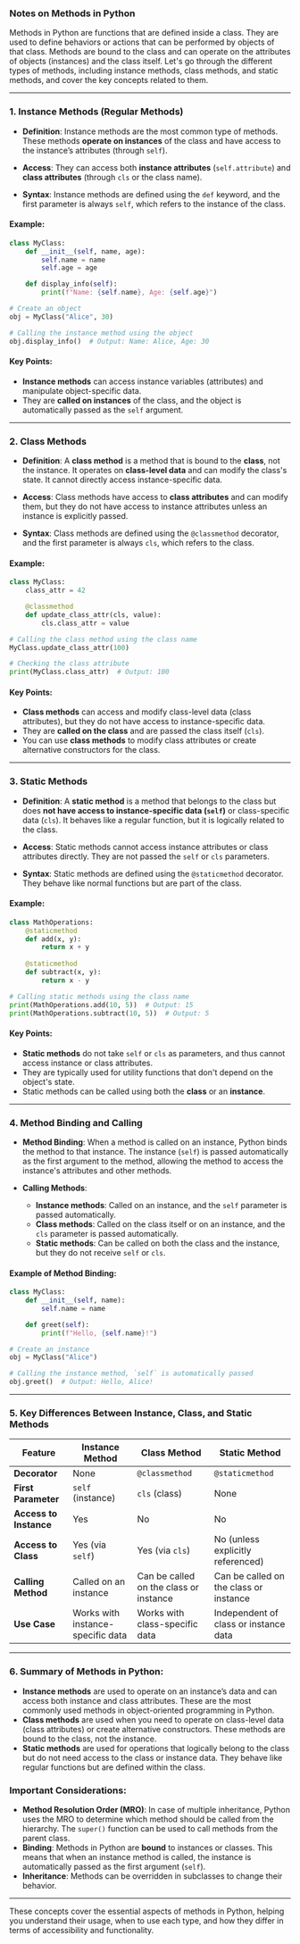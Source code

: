 ### Notes on **Methods** in Python

Methods in Python are functions that are defined inside a class. They are used to define behaviors or actions that can be performed by objects of that class. Methods are bound to the class and can operate on the attributes of objects (instances) and the class itself. Let's go through the different types of methods, including instance methods, class methods, and static methods, and cover the key concepts related to them.

---

### 1. **Instance Methods** (Regular Methods)

- **Definition**: Instance methods are the most common type of methods. These methods **operate on instances** of the class and have access to the instance’s attributes (through `self`).
    
- **Access**: They can access both **instance attributes** (`self.attribute`) and **class attributes** (through `cls` or the class name).
    
- **Syntax**: Instance methods are defined using the `def` keyword, and the first parameter is always `self`, which refers to the instance of the class.
    

#### Example:

```python
class MyClass:
    def __init__(self, name, age):
        self.name = name
        self.age = age

    def display_info(self):
        print(f"Name: {self.name}, Age: {self.age}")

# Create an object
obj = MyClass("Alice", 30)

# Calling the instance method using the object
obj.display_info()  # Output: Name: Alice, Age: 30
```

#### Key Points:

- **Instance methods** can access instance variables (attributes) and manipulate object-specific data.
- They are **called on instances** of the class, and the object is automatically passed as the `self` argument.

---

### 2. **Class Methods**

- **Definition**: A **class method** is a method that is bound to the **class**, not the instance. It operates on **class-level data** and can modify the class's state. It cannot directly access instance-specific data.
    
- **Access**: Class methods have access to **class attributes** and can modify them, but they do not have access to instance attributes unless an instance is explicitly passed.
    
- **Syntax**: Class methods are defined using the `@classmethod` decorator, and the first parameter is always `cls`, which refers to the class.
    

#### Example:

```python
class MyClass:
    class_attr = 42

    @classmethod
    def update_class_attr(cls, value):
        cls.class_attr = value

# Calling the class method using the class name
MyClass.update_class_attr(100)

# Checking the class attribute
print(MyClass.class_attr)  # Output: 100
```

#### Key Points:

- **Class methods** can access and modify class-level data (class attributes), but they do not have access to instance-specific data.
- They are **called on the class** and are passed the class itself (`cls`).
- You can use **class methods** to modify class attributes or create alternative constructors for the class.

---

### 3. **Static Methods**

- **Definition**: A **static method** is a method that belongs to the class but does **not have access to instance-specific data (`self`)** or class-specific data (`cls`). It behaves like a regular function, but it is logically related to the class.
    
- **Access**: Static methods cannot access instance attributes or class attributes directly. They are not passed the `self` or `cls` parameters.
    
- **Syntax**: Static methods are defined using the `@staticmethod` decorator. They behave like normal functions but are part of the class.
    

#### Example:

```python
class MathOperations:
    @staticmethod
    def add(x, y):
        return x + y
    
    @staticmethod
    def subtract(x, y):
        return x - y

# Calling static methods using the class name
print(MathOperations.add(10, 5))  # Output: 15
print(MathOperations.subtract(10, 5))  # Output: 5
```

#### Key Points:

- **Static methods** do not take `self` or `cls` as parameters, and thus cannot access instance or class attributes.
- They are typically used for utility functions that don't depend on the object's state.
- Static methods can be called using both the **class** or an **instance**.

---

### 4. **Method Binding and Calling**

- **Method Binding**: When a method is called on an instance, Python binds the method to that instance. The instance (`self`) is passed automatically as the first argument to the method, allowing the method to access the instance's attributes and other methods.
    
- **Calling Methods**:
    
    - **Instance methods**: Called on an instance, and the `self` parameter is passed automatically.
    - **Class methods**: Called on the class itself or on an instance, and the `cls` parameter is passed automatically.
    - **Static methods**: Can be called on both the class and the instance, but they do not receive `self` or `cls`.

#### Example of Method Binding:

```python
class MyClass:
    def __init__(self, name):
        self.name = name

    def greet(self):
        print(f"Hello, {self.name}!")

# Create an instance
obj = MyClass("Alice")

# Calling the instance method, `self` is automatically passed
obj.greet()  # Output: Hello, Alice!
```

---

### 5. **Key Differences Between Instance, Class, and Static Methods**

|Feature|Instance Method|Class Method|Static Method|
|---|---|---|---|
|**Decorator**|None|`@classmethod`|`@staticmethod`|
|**First Parameter**|`self` (instance)|`cls` (class)|None|
|**Access to Instance**|Yes|No|No|
|**Access to Class**|Yes (via `self`)|Yes (via `cls`)|No (unless explicitly referenced)|
|**Calling Method**|Called on an instance|Can be called on the class or instance|Can be called on the class or instance|
|**Use Case**|Works with instance-specific data|Works with class-specific data|Independent of class or instance data|

---

### 6. **Summary of Methods in Python**:

- **Instance methods** are used to operate on an instance’s data and can access both instance and class attributes. These are the most commonly used methods in object-oriented programming in Python.
- **Class methods** are used when you need to operate on class-level data (class attributes) or create alternative constructors. These methods are bound to the class, not the instance.
- **Static methods** are used for operations that logically belong to the class but do not need access to the class or instance data. They behave like regular functions but are defined within the class.

### Important Considerations:

- **Method Resolution Order (MRO)**: In case of multiple inheritance, Python uses the MRO to determine which method should be called from the hierarchy. The `super()` function can be used to call methods from the parent class.
- **Binding**: Methods in Python are **bound** to instances or classes. This means that when an instance method is called, the instance is automatically passed as the first argument (`self`).
- **Inheritance**: Methods can be overridden in subclasses to change their behavior.

---

These concepts cover the essential aspects of methods in Python, helping you understand their usage, when to use each type, and how they differ in terms of accessibility and functionality.